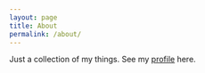 ```yaml
---
layout: page
title: About
permalink: /about/
---
```


Just a collection of my things. See my [profile](https://www.joshsthings.com/) here.


[jekyll-organization]: https://github.com/jekyll
